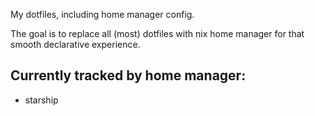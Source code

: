My dotfiles, including home manager config.

The goal is to replace all (most) dotfiles with nix home manager for that smooth declarative experience.

## Currently tracked by home manager:
* starship
